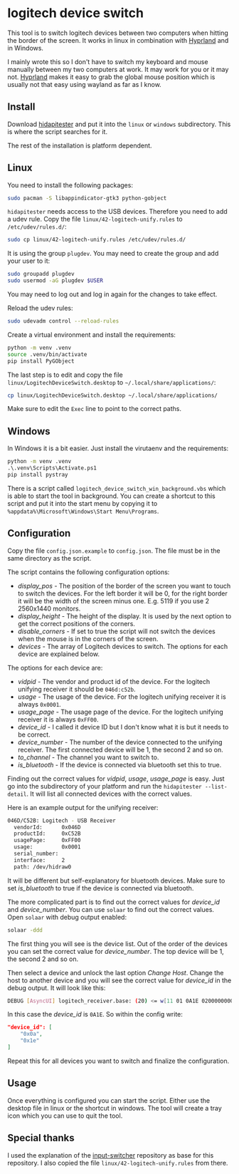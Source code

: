 # logitech device switch

This tool is to switch logitech devices between two computers when hitting the border of the screen. It works in linux in combination with [Hyprland](https://hyprland.org/) and in Windows.

I mainly wrote this so I don't have to switch my keyboard and mouse manually between my two computers at work. It may work for you or it may not. [Hyprland](https://hyprland.org/) makes it easy to grab the global mouse position which is usually not that easy using wayland as far as I know.

## Install

Download [hidapitester](https://github.com/todbot/hidapitester) and put it into the `linux` or `windows` subdirectory. This is where the script searches for it.

The rest of the installation is platform dependent.

## Linux

You need to install the following packages:

```bash
sudo pacman -S libappindicator-gtk3 python-gobject
```

`hidapitester` needs access to the USB devices. Therefore you need to add a udev rule. Copy the file `linux/42-logitech-unify.rules` to `/etc/udev/rules.d/`:

```bash
sudo cp linux/42-logitech-unify.rules /etc/udev/rules.d/
```

It is using the group `plugdev`. You may need to create the group and add your user to it:

```bash
sudo groupadd plugdev
sudo usermod -aG plugdev $USER
```

You may need to log out and log in again for the changes to take effect.

Reload the udev rules:

```bash
sudo udevadm control --reload-rules
```

Create a virtual environment and install the requirements:

```bash
python -m venv .venv
source .venv/bin/activate
pip install PyGObject
```

The last step is to edit and copy the file `linux/LogitechDeviceSwitch.desktop` to `~/.local/share/applications/`:

```bash
cp linux/LogitechDeviceSwitch.desktop ~/.local/share/applications/
```

Make sure to edit the `Exec` line to point to the correct paths.

## Windows

In Windows it is a bit easier. Just install the virutaenv and the requirements:

```cmd
python -m venv .venv
.\.venv\Scripts\Activate.ps1
pip install pystray
```

There is a script called `logitech_device_switch_win_background.vbs` which is able to start the tool in background. You can create a shortcut to this script and put it into the start menu by copying it to `%appdata%\Microsoft\Windows\Start Menu\Programs`.

## Configuration

Copy the file `config.json.example` to `config.json`. The file must be in the same directory as the script.

The script contains the following configuration options:

* *display_pos* - The position of the border of the screen you want to touch to switch the devices. For the left border it will be 0, for the right border it will be the width of the screen minus one. E.g. 5119 if you use 2 2560x1440 monitors.
* *display_height* - The height of the display. It is used by the next option to get the correct positions of the corners.
* *disable_corners* - If set to true the script will not switch the devices when the mouse is in the corners of the screen.
* *devices* - The array of Logitech devices to switch. The options for each device are explained below.

The options for each device are:

* *vidpid* - The vendor and product id of the device. For the logitech unifying receiver it should be `046d:c52b`.
* *usage* - The usage of the device. For the logitech unifying receiver it is always `0x0001`.
* *usage_page* - The usage page of the device. For the logitech unifying receiver it is always `0xFF00`.
* *device_id* - I called it device ID but I don't know what it is but it needs to be correct.
* *device_number* - The number of the device connected to the unifying receiver. The first connected device will be 1, the second 2 and so on.
* *to_channel* - The channel you want to switch to.
* *is_bluetooth* - If the device is connected via bluetooth set this to true.

Finding out the correct values for *vidpid*, *usage*, *usage_page* is easy. Just go into the subdirectory of your platform and run the `hidapitester --list-detail`. It will list all connected devices with the correct values.

Here is an example output for the unifying receiver:

```bash
046D/C52B: Logitech - USB Receiver
  vendorId:      0x046D
  productId:     0xC52B
  usagePage:     0xFF00
  usage:         0x0001
  serial_number:  
  interface:     2 
  path: /dev/hidraw0
```

It will be different but self-explanatory for bluetooth devices. Make sure to set *is_bluetooth* to true if the device is connected via bluetooth.

The more complicated part is to find out the correct values for *device_id* and *device_number*. You can use `solaar` to find out the correct values. Open `solaar` with debug output enabled:

```bash
solaar -ddd
```

The first thing you will see is the device list. Out of the order of the devices you can set the correct value for *device_number*. The top device will be 1, the second 2 and so on.

Then select a device and unlock the last option _Change Host_. Change the host to another device and you will see the correct value for *device_id* in the debug output. It will look like this:

```bash
DEBUG [AsyncUI] logitech_receiver.base: (20) <= w[11 01 0A1E 02000000000000000000000000000000]
```

In this case the *device_id* is `0A1E`. So within the config write:

```json
"device_id": [
    "0x0a",
    "0x1e"
]
```

Repeat this for all devices you want to switch and finalize the configuration.

## Usage

Once everything is configured you can start the script. Either use the desktop file in linux or the shortcut in windows. The tool will create a tray icon which you can use to quit the tool.

## Special thanks

I used the explanation of the [input-switcher](https://github.com/marcelhoffs/input-switcher) repository as base for this repository. I also copied the file `linux/42-logitech-unify.rules` from there.
